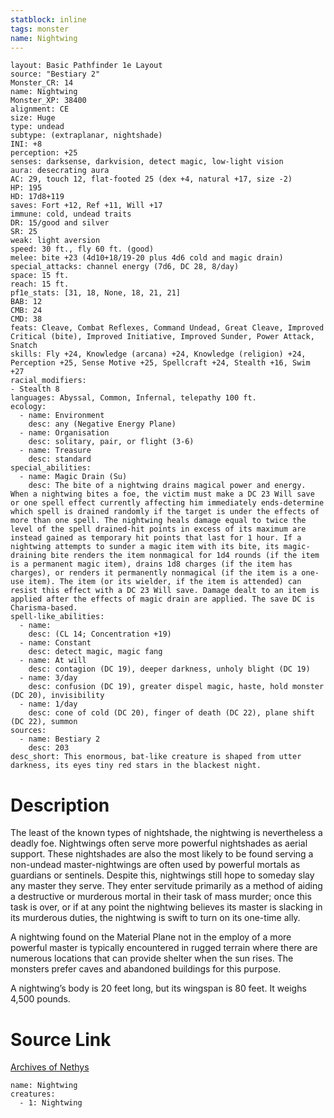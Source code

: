 ```yaml
---
statblock: inline
tags: monster
name: Nightwing
---
```

```statblock
layout: Basic Pathfinder 1e Layout
source: "Bestiary 2"
Monster_CR: 14
name: Nightwing
Monster_XP: 38400
alignment: CE
size: Huge
type: undead
subtype: (extraplanar, nightshade)
INI: +8
perception: +25
senses: darksense, darkvision, detect magic, low-light vision
aura: desecrating aura
AC: 29, touch 12, flat-footed 25 (dex +4, natural +17, size -2)
HP: 195
HD: 17d8+119
saves: Fort +12, Ref +11, Will +17
immune: cold, undead traits
DR: 15/good and silver
SR: 25
weak: light aversion
speed: 30 ft., fly 60 ft. (good)
melee: bite +23 (4d10+18/19-20 plus 4d6 cold and magic drain)
special_attacks: channel energy (7d6, DC 28, 8/day)
space: 15 ft.
reach: 15 ft.
pf1e_stats: [31, 18, None, 18, 21, 21]
BAB: 12
CMB: 24
CMD: 38
feats: Cleave, Combat Reflexes, Command Undead, Great Cleave, Improved Critical (bite), Improved Initiative, Improved Sunder, Power Attack, Snatch
skills: Fly +24, Knowledge (arcana) +24, Knowledge (religion) +24, Perception +25, Sense Motive +25, Spellcraft +24, Stealth +16, Swim +27
racial_modifiers:
- Stealth 8
languages: Abyssal, Common, Infernal, telepathy 100 ft.
ecology:
  - name: Environment
    desc: any (Negative Energy Plane)
  - name: Organisation
    desc: solitary, pair, or flight (3-6)
  - name: Treasure
    desc: standard
special_abilities:
  - name: Magic Drain (Su)
    desc: The bite of a nightwing drains magical power and energy. When a nightwing bites a foe, the victim must make a DC 23 Will save or one spell effect currently affecting him immediately ends-determine which spell is drained randomly if the target is under the effects of more than one spell. The nightwing heals damage equal to twice the level of the spell drained-hit points in excess of its maximum are instead gained as temporary hit points that last for 1 hour. If a nightwing attempts to sunder a magic item with its bite, its magic-draining bite renders the item nonmagical for 1d4 rounds (if the item is a permanent magic item), drains 1d8 charges (if the item has charges), or renders it permanently nonmagical (if the item is a one-use item). The item (or its wielder, if the item is attended) can resist this effect with a DC 23 Will save. Damage dealt to an item is applied after the effects of magic drain are applied. The save DC is Charisma-based.
spell-like_abilities:
  - name:
    desc: (CL 14; Concentration +19)
  - name: Constant
    desc: detect magic, magic fang
  - name: At will
    desc: contagion (DC 19), deeper darkness, unholy blight (DC 19)
  - name: 3/day
    desc: confusion (DC 19), greater dispel magic, haste, hold monster (DC 20), invisibility
  - name: 1/day
    desc: cone of cold (DC 20), finger of death (DC 22), plane shift (DC 22), summon
sources:
  - name: Bestiary 2
    desc: 203
desc_short: This enormous, bat-like creature is shaped from utter darkness, its eyes tiny red stars in the blackest night.
```
# Description
The least of the known types of nightshade, the nightwing is nevertheless a deadly foe. Nightwings often serve more powerful nightshades as aerial support. These nightshades are also the most likely to be found serving a non-undead master-nightwings are often used by powerful mortals as guardians or sentinels. Despite this, nightwings still hope to someday slay any master they serve. They enter servitude primarily as a method of aiding a destructive or murderous mortal in their task of mass murder; once this task is over, or if at any point the nightwing believes its master is slacking in its murderous duties, the nightwing is swift to turn on its one-time ally.

A nightwing found on the Material Plane not in the employ of a more powerful master is typically encountered in rugged terrain where there are numerous locations that can provide shelter when the sun rises. The monsters prefer caves and abandoned buildings for this purpose.

A nightwing’s body is 20 feet long, but its wingspan is 80 feet. It weighs 4,500 pounds.
# Source Link
[Archives of Nethys](https://aonprd.com/MonsterDisplay.aspx?ItemName=Nightwing)
```encounter-table
name: Nightwing
creatures:
  - 1: Nightwing
```
